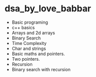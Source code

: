 # dsa_by_love_babbar
* Basic programing
* c++ basics
* Arrays and 2d arrays
* Binary Search
* Time Complexity
* Char and strings
* Basic maths and pointers.
* Two pointers.
* Recursion
* Binary search with recursion
